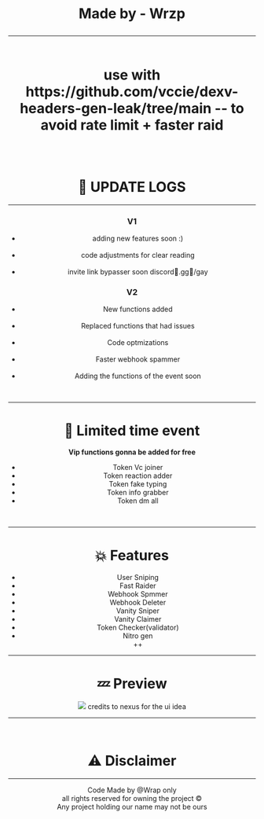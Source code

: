 <html>
  <head>
  </head>
  <body style="text-align: center;">
    <center>
   <h1>Made by - Wrzp<hr><br>use with https://github.com/vccie/dexv-headers-gen-leak/tree/main -- to avoid rate limit + faster raid</h1>
      </center>
    <br>
    <br>
    <h1>💫 UPDATE LOGS </h1>
    <hr>
    <h3>V1</h3>
    <uL>
      <li>adding new features soon :) </li><br>
      <li>code adjustments for clear reading</li><br>
      <li>
        invite link bypasser soon discordً.gg/ٰgay
      </li>
    </uL>
    <h3>V2</h3>
    <ul>
      <li>New functions added</li><br>
      <li>Replaced functions that had issues</li><br>
      <li>Code optmizations</li><br>
      <li>Faster webhook spammer</li><br>
      <li>Adding the functions of the event soon</li>
    </ul>
    <br>
    <hr>
    <h1>🤩 Limited time event</h1>
    <b>Vip functions gonna be added for free </b>
    <br>
    <ul>
      <li>Token Vc joiner</li>
      <li>Token reaction adder</li>
      <li>Token fake typing</li>
      <li>Token info grabber</li>
      <li>Token dm all</li>
    </ul>
    <br>
    <hr>
    <h1>💥 Features</h1>
    <ul>
      <li>User Sniping</li>
      <li>Fast Raider</li>
      <li>Webhook Spmmer</li>
      <li>Webhook Deleter</li>
      <li>Vanity Sniper</li>
      <li>Vanity Claimer</li>
      <li>Token Checker(validator)</li>
      <li>Nitro gen</li>
      ++
    </ul>
    <hr>
    <h1>💤 Preview<br></h1>
    <img src="https://github.com/vccie/DXR-discord-multi-tool/assets/152461394/6c14d24e-9680-4f98-8380-173581bb75ed">
    credits to nexus for the ui idea
    <br>
    <hr>
    <br>
    <h1>⚠ Disclaimer</h1>
    <hr>
    Code Made by @Wrap only <br>
    all rights reserved for owning the project ©<br>
    Any project holding our name may not be ours
  </body>
</html>
